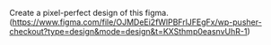 Create a pixel-perfect design of this figma. (https://www.figma.com/file/OJMDeEi2fWlPBFrlJFEgFx/wp-pusher-checkout?type=design&mode=design&t=KXSthmp0easnvUhR-1)
